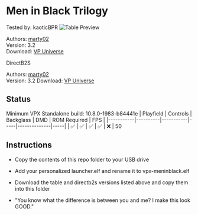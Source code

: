 # Men in Black Trilogy
Tested by: kaoticBPR
![Table Preview](https://vpuniverse.com/screenshots/monthly_2024_05/MIB_desktop.png.ba05743634508486ede44bdf4ebf396c.png)

Authors: [marty02](https://vpuniverse.com/profile/16531-marty02/)  
Version: 3.2  
Download: [VP Universe](https://vpuniverse.com/files/file/20036-men-in-black-trilogy/)

DirectB2S

Authors: [marty02](https://vpuniverse.com/profile/16531-marty02/)   
Version: 3.2 
Download: [VP Universe](https://vpuniverse.com/files/file/20036-men-in-black-trilogy/)


## Status 

Minimum VPX Standalone build: 10.8.0-1983-b84441e
| Playfield | Controls | Backglass | DMD | ROM Required | FPS | 
|-----------|----------|-----------|-----|--------------|-----|
| :white_check_mark: | :white_check_mark: | :white_check_mark: | :white_check_mark: | :x: | 50

## Instructions

- Copy the contents of this repo folder to your USB drive
- Add your personalized launcher.elf and rename it to vpx-meninblack.elf
- Download the table and directb2s versions listed above and copy them into this folder

- "You know what the difference is between you and me? I make this look GOOD."